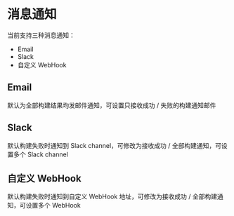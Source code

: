 # 消息通知
当前支持三种消息通知：

- Email
- Slack
- 自定义 WebHook

## Email

默认为全部构建结果均发邮件通知，可设置只接收成功 / 失败的构建通知邮件

## Slack

默认构建失败时通知到 Slack channel，可修改为接收成功 / 全部构建通知，可设置多个 Slack channel

## 自定义 WebHook
默认构建失败时通知到自定义 WebHook 地址，可修改为接收成功 / 全部构建通知，可设置多个 WebHook

